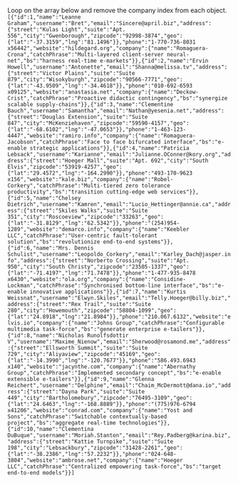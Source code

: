 Loop on the array below and remove the company index from each object. \
```[{"id":1,"name":"Leanne Graham","username":"Bret","email":"Sincere@april.biz","address":{"street":"Kulas Light","suite":"Apt. 556","city":"Gwenborough","zipcode":"92998-3874","geo":{"lat":"-37.3159","lng":"81.1496"}},"phone":"1-770-736-8031 x56442","website":"hildegard.org","company":{"name":"Romaguera-Crona","catchPhrase":"Multi-layered client-server neural-net","bs":"harness real-time e-markets"}},{"id":2,"name":"Ervin Howell","username":"Antonette","email":"Shanna@melissa.tv","address":{"street":"Victor Plains","suite":"Suite 879","city":"Wisokyburgh","zipcode":"90566-7771","geo":{"lat":"-43.9509","lng":"-34.4618"}},"phone":"010-692-6593 x09125","website":"anastasia.net","company":{"name":"Deckow-Crist","catchPhrase":"Proactive didactic contingency","bs":"synergize scalable supply-chains"}},{"id":3,"name":"Clementine Bauch","username":"Samantha","email":"Nathan@yesenia.net","address":{"street":"Douglas Extension","suite":"Suite 847","city":"McKenziehaven","zipcode":"59590-4157","geo":{"lat":"-68.6102","lng":"-47.0653"}},"phone":"1-463-123-4447","website":"ramiro.info","company":{"name":"Romaguera-Jacobson","catchPhrase":"Face to face bifurcated interface","bs":"e-enable strategic applications"}},{"id":4,"name":"Patricia Lebsack","username":"Karianne","email":"Julianne.OConner@kory.org","address":{"street":"Hoeger Mall","suite":"Apt. 692","city":"South Elvis","zipcode":"53919-4257","geo":{"lat":"29.4572","lng":"-164.2990"}},"phone":"493-170-9623 x156","website":"kale.biz","company":{"name":"Robel-Corkery","catchPhrase":"Multi-tiered zero tolerance productivity","bs":"transition cutting-edge web services"}},{"id":5,"name":"Chelsey Dietrich","username":"Kamren","email":"Lucio_Hettinger@annie.ca","address":{"street":"Skiles Walks","suite":"Suite 351","city":"Roscoeview","zipcode":"33263","geo":{"lat":"-31.8129","lng":"62.5342"}},"phone":"(254)954-1289","website":"demarco.info","company":{"name":"Keebler LLC","catchPhrase":"User-centric fault-tolerant solution","bs":"revolutionize end-to-end systems"}},{"id":6,"name":"Mrs. Dennis Schulist","username":"Leopoldo_Corkery","email":"Karley_Dach@jasper.info","address":{"street":"Norberto Crossing","suite":"Apt. 950","city":"South Christy","zipcode":"23505-1337","geo":{"lat":"-71.4197","lng":"71.7478"}},"phone":"1-477-935-8478 x6430","website":"ola.org","company":{"name":"Considine-Lockman","catchPhrase":"Synchronised bottom-line interface","bs":"e-enable innovative applications"}},{"id":7,"name":"Kurtis Weissnat","username":"Elwyn.Skiles","email":"Telly.Hoeger@billy.biz","address":{"street":"Rex Trail","suite":"Suite 280","city":"Howemouth","zipcode":"58804-1099","geo":{"lat":"24.8918","lng":"21.8984"}},"phone":"210.067.6132","website":"elvis.io","company":{"name":"Johns Group","catchPhrase":"Configurable multimedia task-force","bs":"generate enterprise e-tailers"}},{"id":8,"name":"Nicholas Runolfsdottir V","username":"Maxime_Nienow","email":"Sherwood@rosamond.me","address":{"street":"Ellsworth Summit","suite":"Suite 729","city":"Aliyaview","zipcode":"45169","geo":{"lat":"-14.3990","lng":"-120.7677"}},"phone":"586.493.6943 x140","website":"jacynthe.com","company":{"name":"Abernathy Group","catchPhrase":"Implemented secondary concept","bs":"e-enable extensible e-tailers"}},{"id":9,"name":"Glenna Reichert","username":"Delphine","email":"Chaim_McDermott@dana.io","address":{"street":"Dayna Park","suite":"Suite 449","city":"Bartholomebury","zipcode":"76495-3109","geo":{"lat":"24.6463","lng":"-168.8889"}},"phone":"(775)976-6794 x41206","website":"conrad.com","company":{"name":"Yost and Sons","catchPhrase":"Switchable contextually-based project","bs":"aggregate real-time technologies"}},{"id":10,"name":"Clementina DuBuque","username":"Moriah.Stanton","email":"Rey.Padberg@karina.biz","address":{"street":"Kattie Turnpike","suite":"Suite 198","city":"Lebsackbury","zipcode":"31428-2261","geo":{"lat":"-38.2386","lng":"57.2232"}},"phone":"024-648-3804","website":"ambrose.net","company":{"name":"Hoeger LLC","catchPhrase":"Centralized empowering task-force","bs":"target end-to-end models"}}]```